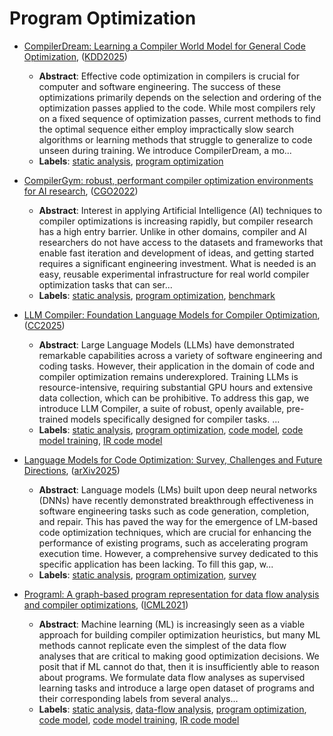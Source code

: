 # Program Optimization

- [CompilerDream: Learning a Compiler World Model for General Code Optimization](../venues/KDD2025/paper_1.md), ([KDD2025](../venues/KDD2025/README.md))

  - **Abstract**: Effective code optimization in compilers is crucial for computer and software engineering. The success of these optimizations primarily depends on the selection and ordering of the optimization passes applied to the code. While most compilers rely on a fixed sequence of optimization passes, current methods to find the optimal sequence either employ impractically slow search algorithms or learning methods that struggle to generalize to code unseen during training. We introduce CompilerDream, a mo...
  - **Labels**: [static analysis](static_analysis.md), [program optimization](program_optimization.md)


- [CompilerGym: robust, performant compiler optimization environments for AI research](../venues/CGO2022/paper_1.md), ([CGO2022](../venues/CGO2022/README.md))

  - **Abstract**: Interest in applying Artificial Intelligence (AI) techniques to compiler optimizations is increasing rapidly, but compiler research has a high entry barrier. Unlike in other domains, compiler and AI researchers do not have access to the datasets and frameworks that enable fast iteration and development of ideas, and getting started requires a significant engineering investment. What is needed is an easy, reusable experimental infrastructure for real world compiler optimization tasks that can ser...
  - **Labels**: [static analysis](static_analysis.md), [program optimization](program_optimization.md), [benchmark](benchmark.md)


- [LLM Compiler: Foundation Language Models for Compiler Optimization](../venues/CC2025/paper_1.md), ([CC2025](../venues/CC2025/README.md))

  - **Abstract**: Large Language Models (LLMs) have demonstrated remarkable capabilities across a variety of software engineering and coding tasks. However, their application in the domain of code and compiler optimization remains underexplored. Training LLMs is resource-intensive, requiring substantial GPU hours and extensive data collection, which can be prohibitive. To address this gap, we introduce LLM Compiler, a suite of robust, openly available, pre-trained models specifically designed for compiler tasks. ...
  - **Labels**: [static analysis](static_analysis.md), [program optimization](program_optimization.md), [code model](code_model.md), [code model training](code_model_training.md), [IR code model](IR_code_model.md)


- [Language Models for Code Optimization: Survey, Challenges and Future Directions](../venues/arXiv2025/paper_4.md), ([arXiv2025](../venues/arXiv2025/README.md))

  - **Abstract**: Language models (LMs) built upon deep neural networks (DNNs) have recently demonstrated breakthrough effectiveness in software engineering tasks such as code generation, completion, and repair. This has paved the way for the emergence of LM-based code optimization techniques, which are crucial for enhancing the performance of existing programs, such as accelerating program execution time. However, a comprehensive survey dedicated to this specific application has been lacking. To fill this gap, w...
  - **Labels**: [static analysis](static_analysis.md), [program optimization](program_optimization.md), [survey](survey.md)


- [Programl: A graph-based program representation for data flow analysis and compiler optimizations](../venues/ICML2021/paper_2.md), ([ICML2021](../venues/ICML2021/README.md))

  - **Abstract**: Machine learning (ML) is increasingly seen as a viable approach for building compiler optimization heuristics, but many ML methods cannot replicate even the simplest of the data flow analyses that are critical to making good optimization decisions. We posit that if ML cannot do that, then it is insufficiently able to reason about programs. We formulate data flow analyses as supervised learning tasks and introduce a large open dataset of programs and their corresponding labels from several analys...
  - **Labels**: [static analysis](static_analysis.md), [data-flow analysis](data-flow_analysis.md), [program optimization](program_optimization.md), [code model](code_model.md), [code model training](code_model_training.md), [IR code model](IR_code_model.md)
